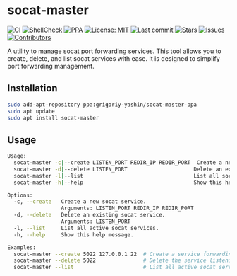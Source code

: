 # socat-master
[![CI](https://github.com/grigoriy-yashin/socat-master/actions/workflows/ci.yml/badge.svg)](https://github.com/grigoriy-yashin/socat-master/actions/workflows/ci.yml)
[![ShellCheck](https://github.com/grigoriy-yashin/socat-master/actions/workflows/shellcheck.yml/badge.svg?branch=main)](https://github.com/grigoriy-yashin/socat-master/actions/workflows/shellcheck.yml)
[![PPA](https://img.shields.io/badge/PPA-socat--master-blue?logo=ubuntu)](https://launchpad.net/~grigoriy-yashin/+archive/ubuntu/socat-master-ppa)
[![License: MIT](https://img.shields.io/github/license/grigoriy-yashin/socat-master)](LICENSE)
[![Last commit](https://img.shields.io/github/last-commit/grigoriy-yashin/socat-master)](https://github.com/grigoriy-yashin/socat-master/commits/main)
[![Stars](https://img.shields.io/github/stars/grigoriy-yashin/socat-master?style=social)](https://github.com/grigoriy-yashin/socat-master/stargazers)
[![Issues](https://img.shields.io/github/issues/grigoriy-yashin/socat-master)](https://github.com/grigoriy-yashin/socat-master/issues)
[![Contributors](https://img.shields.io/github/contributors/grigoriy-yashin/socat-master)](https://github.com/grigoriy-yashin/socat-master/graphs/contributors)


A utility to manage socat port forwarding services. This tool allows you to create, delete, and list socat services  with ease. It is designed to simplify port forwarding management.

## Installation

```bash
sudo add-apt-repository ppa:grigoriy-yashin/socat-master-ppa
sudo apt update
sudo apt install socat-master
```

## Usage

```bash
Usage:
  socat-master -c|--create LISTEN_PORT REDIR_IP REDIR_PORT  Create a new socat service.
  socat-master -d|--delete LISTEN_PORT                     Delete an existing socat service.
  socat-master -l|--list                                   List all socat services.
  socat-master -h|--help                                   Show this help message.

Options:
  -c, --create   Create a new socat service.
                 Arguments: LISTEN_PORT REDIR_IP REDIR_PORT
  -d, --delete   Delete an existing socat service.
                 Arguments: LISTEN_PORT
  -l, --list     List all active socat services.
  -h, --help     Show this help message.

Examples:
  socat-master --create 5022 127.0.0.1 22  # Create a service forwarding port 5022 to 127.0.0.1:22
  socat-master --delete 5022               # Delete the service listening on port 5022
  socat-master --list                      # List all active socat services
```
